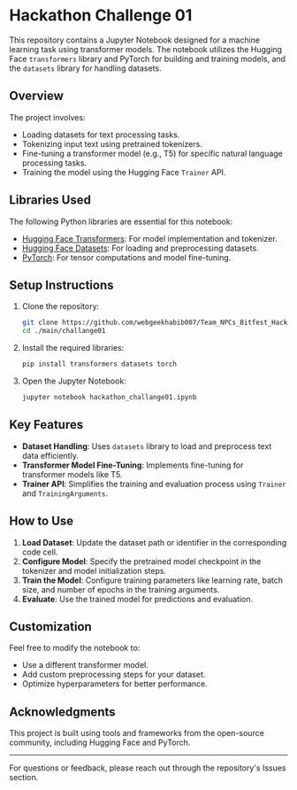 # Hackathon Challenge 01

This repository contains a Jupyter Notebook designed for a machine learning task using transformer models. The notebook utilizes the Hugging Face `transformers` library and PyTorch for building and training models, and the `datasets` library for handling datasets.

## Overview

The project involves:
- Loading datasets for text processing tasks.
- Tokenizing input text using pretrained tokenizers.
- Fine-tuning a transformer model (e.g., T5) for specific natural language processing tasks.
- Training the model using the Hugging Face `Trainer` API.

## Libraries Used

The following Python libraries are essential for this notebook:

- [Hugging Face Transformers](https://github.com/huggingface/transformers): For model implementation and tokenizer.
- [Hugging Face Datasets](https://github.com/huggingface/datasets): For loading and preprocessing datasets.
- [PyTorch](https://pytorch.org/): For tensor computations and model fine-tuning.

## Setup Instructions

1. Clone the repository:
   ```bash
   git clone https://github.com/webgeekhabib007/Team_NPCs_Bitfest_Hackathon2025
   cd ./main/challange01
   ```

2. Install the required libraries:
   ```bash
   pip install transformers datasets torch
   ```

3. Open the Jupyter Notebook:
   ```bash
   jupyter notebook hackathon_challange01.ipynb
   ```

## Key Features

- **Dataset Handling**: Uses `datasets` library to load and preprocess text data efficiently.
- **Transformer Model Fine-Tuning**: Implements fine-tuning for transformer models like T5.
- **Trainer API**: Simplifies the training and evaluation process using `Trainer` and `TrainingArguments`.

## How to Use

1. **Load Dataset**: Update the dataset path or identifier in the corresponding code cell.
2. **Configure Model**: Specify the pretrained model checkpoint in the tokenizer and model initialization steps.
3. **Train the Model**: Configure training parameters like learning rate, batch size, and number of epochs in the training arguments.
4. **Evaluate**: Use the trained model for predictions and evaluation.

## Customization

Feel free to modify the notebook to:
- Use a different transformer model.
- Add custom preprocessing steps for your dataset.
- Optimize hyperparameters for better performance.

## Acknowledgments

This project is built using tools and frameworks from the open-source community, including Hugging Face and PyTorch.

---

For questions or feedback, please reach out through the repository's Issues section.
